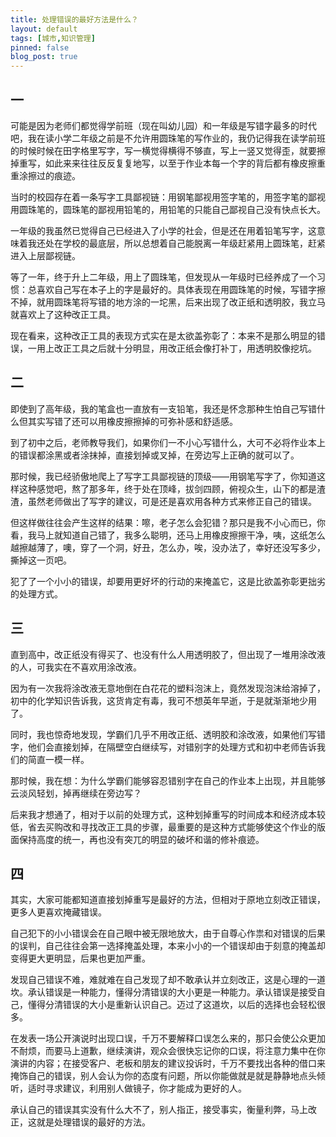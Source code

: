 ```yaml
---
title: 处理错误的最好方法是什么？
layout: default
tags: [城市,知识管理]
pinned: false
blog_post: true
---
```


## 一

可能是因为老师们都觉得学前班（现在叫幼儿园）和一年级是写错字最多的时代吧，我在读小学二年级之前是不允许用圆珠笔的写作业的，我仍记得我在读学前班的时候时候在田字格里写字，写一横觉得横得不够直，写上一竖又觉得歪，就要擦掉重写，如此来来往往反反复复地写，以至于作业本每一个字的背后都有橡皮擦重重涂擦过的痕迹。

当时的校园存在着一条写字工具鄙视链：用钢笔鄙视用签字笔的，用签字笔的鄙视用圆珠笔的，圆珠笔的鄙视用铅笔的，用铅笔的只能自己鄙视自己没有快点长大。

一年级的我虽然已觉得自己已经进入了小学的社会，但是还在用着铅笔写字，这意味着我还处在学校的最底层，所以总想着自己能脱离一年级赶紧用上圆珠笔，赶紧进入上层鄙视链。

等了一年，终于升上二年级，用上了圆珠笔，但发现从一年级时已经养成了一个习惯：总喜欢自己写在本子上的字是最好的。具体表现在用圆珠笔的时候，写错字擦不掉，就用圆珠笔将写错的地方涂的一坨黑，后来出现了改正纸和透明胶，我立马就喜欢上了这种改正工具。

现在看来，这种改正工具的表现方式实在是太欲盖弥彰了：本来不是那么明显的错误，一用上改正工具之后就十分明显，用改正纸会像打补丁，用透明胶像挖坑。


## 二

即使到了高年级，我的笔盒也一直放有一支铅笔，我还是怀念那种生怕自己写错什么但其实写错了还可以用橡皮擦擦掉的可弥补感和舒适感。

到了初中之后，老师教导我们，如果你们一不小心写错什么，大可不必将作业本上的错误都涂黑或者涂抹掉，直接划掉或叉掉，在旁边写上正确的就可以了。

那时候，我已经骄傲地爬上了写字工具鄙视链的顶级——用钢笔写字了，你知道这样这种感觉吧，熬了那多年，终于处在顶峰，拔剑四顾，俯视众生，山下的都是渣渣，虽然老师做出了写字的建议，可是还是喜欢用各种方式来修正自己的错误。

但这样做往往会产生这样的结果：嚓，老子怎么会犯错？那只是我不小心而已，你看，我马上就知道自己错了，我多么聪明，还马上用橡皮擦擦干净，咦，这纸怎么越擦越薄了，噢，穿了一个洞，好丑，怎么办，唉，没办法了，幸好还没写多少，撕掉这一页吧。

犯了了一个小小的错误，却要用更好坏的行动的来掩盖它，这是比欲盖弥彰更拙劣的处理方式。


## 三

直到高中，改正纸没有得买了、也没有什么人用透明胶了，但出现了一堆用涂改液的人，可我实在不喜欢用涂改液。

因为有一次我将涂改液无意地倒在白花花的塑料泡沫上，竟然发现泡沫给溶掉了，初中的化学知识告诉我，这货肯定有毒，我可不想英年早逝，于是就渐渐地少用了。

同时，我也惊奇地发现，学霸们几乎不用改正纸、透明胶和涂改液，如果他们写错字，他们会直接划掉，在隔壁空白继续写，对错别字的处理方式和初中老师告诉我们的简直一模一样。

那时候，我在想：为什么学霸们能够容忍错别字在自己的作业本上出现，并且能够云淡风轻划，掉再继续在旁边写？

后来我才想通了，相对于以前的处理方式，这种划掉重写的时间成本和经济成本较低，省去买购改和寻找改正工具的步骤，最重要的是这种方式能够使这个作业的版面保持高度的统一，再也没有突兀的明显的破坏和谐的修补痕迹。


## 四

其实，大家可能都知道直接划掉重写是最好的方法，但相对于原地立刻改正错误，更多人更喜欢掩藏错误。

自己犯下的小小错误会在自己眼中被无限地放大，由于自尊心作祟和对错误的后果的误判，自己往往会第一选择掩盖处理，本来小小的一个错误却由于刻意的掩盖却变得更大更明显，后果也更加严重。

发现自己错误不难，难就难在自己发现了却不敢承认并立刻改正，这是心理的一道坎。承认错误是一种能力，懂得分清错误的大小更是一种能力。承认错误是接受自己，懂得分清错误的大小是重新认识自己。迈过了这道坎，以后的选择也会轻松很多。

在发表一场公开演说时出现口误，千万不要解释口误怎么来的，那只会使公众更加不耐烦，而要马上道歉，继续演讲，观众会很快忘记你的口误，将注意力集中在你演讲的内容；在接受客户、老板和朋友的建议投诉时，千万不要找出各种的借口来掩饰自己的错误，别人会认为你的态度有问题，所以你能做就是就是静静地点头倾听，适时寻求建议，利用别人做镜子，你才能成为更好的人。

承认自己的错误其实没有什么大不了，别人指正，接受事实，衡量利弊，马上改正，这就是处理错误的最好的方法。











